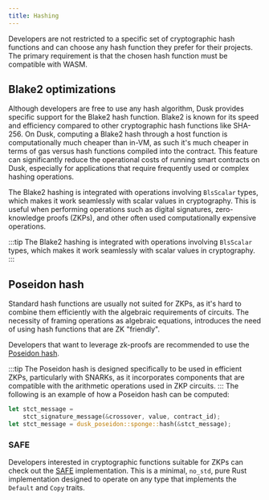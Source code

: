 ```yaml
---
title: Hashing
---
```


Developers are not restricted to a specific set of cryptographic hash functions and can choose any hash function they prefer for their projects. The primary requirement is that the chosen hash function must be compatible with WASM.

## Blake2 optimizations

Although developers are free to use any hash algorithm, Dusk provides specific support for the Blake2 hash function. Blake2 is known for its speed and efficiency compared to other cryptographic hash functions like SHA-256. On Dusk, computing a Blake2 hash through a host function is computationally much cheaper than in-VM, as such it's much cheaper in terms of gas versus hash functions compiled into the contract. This feature can significantly reduce the operational costs of running smart contracts on Dusk, especially for applications that require frequently used or complex hashing operations.

The Blake2 hashing is integrated with operations involving `BlsScalar` types, which makes it work seamlessly with scalar values in cryptography. This is useful when performing operations such as digital signatures, zero-knowledge proofs (ZKPs), and other often used computationally expensive operations.

:::tip
The Blake2 hashing is integrated with operations involving `BlsScalar` types, which makes it work seamlessly with scalar values in cryptography.
:::

## Poseidon hash

Standard hash functions are usually not suited for ZKPs, as it's hard to combine them efficiently with the algebraic requirements of circuits. The necessity of framing operations as algebraic equations, introduces the need of using hash functions that are ZK "friendly".

Developers that want to leverage zk-proofs are recommended to use the <a href="https://github.com/dusk-network/Poseidon252" target="_blank">Poseidon hash</a>. 

:::tip
The Poseidon hash is designed specifically to be used in efficient ZKPs, particularly with SNARKs, as it incorporates components that are compatible with the arithmetic operations used in ZKP circuits.
:::
The following is an example of how a Poseidon hash can be computed:

```rust
let stct_message =
    stct_signature_message(&crossover, value, contract_id);
let stct_message = dusk_poseidon::sponge::hash(&stct_message);
```

### SAFE

Developers interested in cryptographic functions suitable for ZKPs can check out the <a href="https://github.com/dusk-network/safe/" target="_blank">SAFE</a> implementation. This is a minimal, `no_std`, pure Rust implementation designed to operate on any type that implements the `Default` and `Copy` traits.
